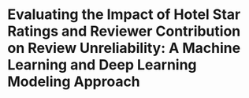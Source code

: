 # Evaluating the Impact of Hotel Star Ratings and Reviewer Contribution on Review Unreliability: A Machine Learning and Deep Learning Modeling Approach
